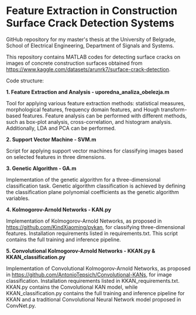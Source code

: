# Feature Extraction in Construction Surface Crack Detection Systems

GitHub repository for my master's thesis at the University of Belgrade, School of Electrical Engineering, Department of Signals and Systems. 

This repository contains MATLAB codes for detecting surface cracks on images of concrete construction surfaces obtained from https://www.kaggle.com/datasets/arunrk7/surface-crack-detection.

Code structure:

**1. Feature Extraction and Analysis - uporedna_analiza_obelezja.m**

Tool for applying various feature extraction methods: statistical measures, morphological features, frequency domain features, and Hough transform-based features.
Feature analysis can be performed with different methods, such as box-plot analysis, cross-correlation, and histogram analysis.
Additionally, LDA and PCA can be performed.

**2. Support Vector Machine - SVM.m**

Script for applying support vector machines for classifying images based on selected features in three dimensions.

**3. Genetic Algorithm - GA.m**

Implementation of the genetic algorithm for a three-dimensional classification task. Genetic algorithm classification is achieved by defining the classification plane polynomial coefficients as the genetic algorithm variables.

**4. Kolmogorov-Arnold Networks - KAN.py**

Implementation of Kolmogorov-Arnold Networks, as proposed in https://github.com/KindXiaoming/pykan, for classifying three-dimensional features. Installation requirements listed in requirements.txt. This script contains the full training and inference pipeline.

**5. Convolutional Kolmogorov-Arnold Networks - KKAN.py & KKAN_classification.py**

Implementation of Convolutional Kolmogorov-Arnold Networks, as proposed in https://github.com/AntonioTepsich/Convolutional-KANs, for image classification. Installation requirements listed in KKAN_requirements.txt. KKAN.py contains the Convolutional KAN model, while KKAN_classification.py contains the full training and inference pipeline for KKAN and a traditional Convolutional Neural Network model proposed in ConvNet.py.
